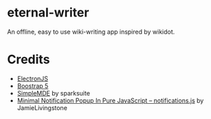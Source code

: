 # eternal-writer

An offline, easy to use wiki-writing app inspired by wikidot.

# Credits
* [ElectronJS](https://www.electronjs.org/)
* [Boostrap 5](https://getbootstrap.com/)
* [SimpleMDE](https://github.com/sparksuite/simplemde-markdown-editor) by sparksuite
* [Minimal Notification Popup In Pure JavaScript – notifications.js](https://www.cssscript.com/minimal-notification-popup-pure-javascript/) by JamieLivingstone
